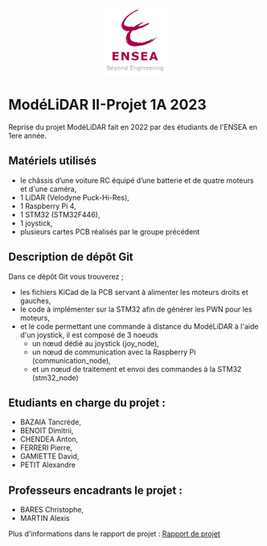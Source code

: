 <p align="center"> <img src="logo ENSEA.png" width="25%" height="auto" /> </p>

# ModéLiDAR II-Projet 1A 2023
Reprise du projet ModéLiDAR fait en 2022 par des étudiants de l'ENSEA en 1ere année.

## Matériels utilisés
- le châssis d’une voiture RC équipé d’une batterie et de quatre moteurs et d'une caméra,
- 1 LiDAR (Velodyne Puck-Hi-Res),
- 1 Raspberry Pi 4,
- 1 STM32 (STM32F446),
- 1 joystick,
- plusieurs cartes PCB réalisés par le groupe précédent


## Description de dépôt Git
Dans ce dépôt Git vous trouverez ;
- les fichiers KiCad de la PCB servant à alimenter les moteurs droits et gauches,
- le code à implémenter sur la STM32 afin de générer les PWN pour les moteurs,
- et le code permettant une commande à distance du ModéLiDAR à l'aide d'un joystick, il est composé de 3 noeuds
  - un nœud dédié au joystick (joy_node),
  - un nœud de communication avec la Raspberry Pi (communication_node),
  - et un nœud de traitement et envoi des commandes à la STM32 (stm32_node)

## Etudiants en charge du projet :
- BAZAIA Tancrède,
- BENOIT Dimitrii,
- CHENDEA Anton,
- FERRERI Pierre,
- GAMIETTE David,
- PETIT Alexandre

## Professeurs encadrants le projet :
- BARES Christophe,
- MARTIN Alexis

Plus d'informations dans le rapport de projet : [Rapport de projet](https://docs.google.com/document/d/1G-ZUsXAikZ85jQwoOplvorRcLATqSPql3EAao3XSJj0)
